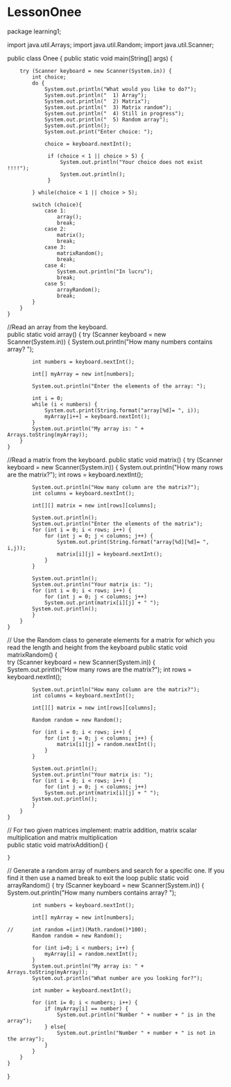 # LessonOnee

package learning1;


import java.util.Arrays;
import java.util.Random;
import java.util.Scanner;


public class Onee {
	public static void main(String[] args) {
		
		try (Scanner keyboard = new Scanner(System.in)) {
			int choice;
			do {
				System.out.println("What would you like to do?"); 
				System.out.println("  1) Array");
				System.out.println("  2) Matrix");
				System.out.println("  3) Matrix random");
				System.out.println("  4) Still in progress");
				System.out.println("  5) Random array");
				System.out.println();
				System.out.print("Enter choice: ");
				
				choice = keyboard.nextInt();
				
				 if (choice < 1 || choice > 5) {
					 System.out.println("Your choice does not exist !!!!");
					 System.out.println();
				 }
				 
			} while(choice < 1 || choice > 5);
			
			switch (choice){
				case 1:
					array();
					break;
				case 2:
					matrix();
					break;
				case 3:
					matrixRandom();
					break;
				case 4:
					System.out.println("In lucru");
					break;
				case 5:
					arrayRandom();
					break;
			}
		}
	}
	
	
//Read an array from the keyboard.	
	public static void array() {
		try (Scanner keyboard = new Scanner(System.in)) {
			System.out.println("How many numbers contains array? ");
	
			int numbers = keyboard.nextInt();
	
			int[] myArray = new int[numbers];
			
			System.out.println("Enter the elements of the array: ");
			
			int i = 0;
			while (i < numbers) {
				System.out.print(String.format("array[%d]= ", i));
				myArray[i++] = keyboard.nextInt();
			}
			System.out.println("My array is: " + Arrays.toString(myArray));
		}
	}
	
	
//Read  a matrix from the keyboard.
	public static void matrix() {
		try (Scanner keyboard = new Scanner(System.in)) {
			System.out.println("How many rows are the matrix?");
			int rows = keyboard.nextInt();	
			
			System.out.println("How many column are the matrix?");
			int columns = keyboard.nextInt();	
			
			int[][] matrix = new int[rows][columns];
			
			System.out.println();
			System.out.println("Enter the elements of the matrix");
			for (int i = 0; i < rows; i++) {
				for (int j = 0; j < columns; j++) {
					System.out.print(String.format("array[%d][%d]= ", i,j));
					matrix[i][j] = keyboard.nextInt();
				}	
			}
			
			System.out.println();
			System.out.println("Your matrix is: ");
			for (int i = 0; i < rows; i++) {
				for (int j = 0; j < columns; j++) 
				System.out.print(matrix[i][j] + " ");		
			System.out.println();
			}
		}	
	}
	
	
//	Use the Random class to generate elements for a matrix for which you read the length and height from the keyboard
	public static void matrixRandom() {		
		try (Scanner keyboard = new Scanner(System.in)) {
			System.out.println("How many rows are the matrix?");
			int rows = keyboard.nextInt();	
			
			System.out.println("How many column are the matrix?");
			int columns = keyboard.nextInt();	
			
			int[][] matrix = new int[rows][columns];
			
			Random random = new Random();

			for (int i = 0; i < rows; i++) {
				for (int j = 0; j < columns; j++) {
					matrix[i][j] = random.nextInt();
				}	
			}
			
			System.out.println();
			System.out.println("Your matrix is: ");
			for (int i = 0; i < rows; i++) {
				for (int j = 0; j < columns; j++) 
				System.out.print(matrix[i][j] + " ");		
			System.out.println();
			}	
		}	
	}
	
	
// For two given matrices implement: matrix addition, matrix scalar multiplication and matrix multiplication 	
	public static void matrixAddition() {
		
	}
	
	
// Generate a random array of numbers and search for a specific one. If you find it then use a named break to exit the loop	
	public static void arrayRandom() {
		try (Scanner keyboard = new Scanner(System.in)) {
			System.out.println("How many numbers contains array? ");
	
			int numbers = keyboard.nextInt();
	
			int[] myArray = new int[numbers];
			
	//		int random =(int)(Math.random()*100);
			Random random = new Random();
			
			for (int i=0; i < numbers; i++) {
				myArray[i] = random.nextInt();
			}
			System.out.println("My array is: " + Arrays.toString(myArray));
			System.out.println("What number are you looking for?");
			
			int number = keyboard.nextInt();
			
			for (int i= 0; i < numbers; i++) {
				if (myArray[i] == number) {
					System.out.println("Number " + number + " is in the array");
				} else{
					System.out.println("Number " + number + " is not in the array");
				}		
			}
		}    
	}
}

